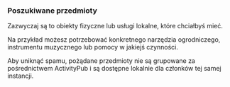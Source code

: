 ### Poszukiwane przedmioty
Zazwyczaj są to obiekty fizyczne lub usługi lokalne, które chciałbyś mieć.

Na przykład możesz potrzebować konkretnego narzędzia ogrodniczego, instrumentu muzycznego lub pomocy w jakiejś czynności.

Aby uniknąć spamu, pożądane przedmioty nie są grupowane za pośrednictwem ActivityPub i są dostępne lokalnie dla członków tej samej instancji.
